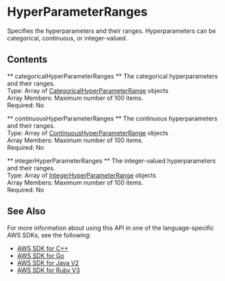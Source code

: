 # HyperParameterRanges<a name="API_HyperParameterRanges"></a>

Specifies the hyperparameters and their ranges\. Hyperparameters can be categorical, continuous, or integer\-valued\.

## Contents<a name="API_HyperParameterRanges_Contents"></a>

 ** categoricalHyperParameterRanges **   <a name="personalize-Type-HyperParameterRanges-categoricalHyperParameterRanges"></a>
The categorical hyperparameters and their ranges\.  
Type: Array of [CategoricalHyperParameterRange](API_CategoricalHyperParameterRange.md) objects  
Array Members: Maximum number of 100 items\.  
Required: No

 ** continuousHyperParameterRanges **   <a name="personalize-Type-HyperParameterRanges-continuousHyperParameterRanges"></a>
The continuous hyperparameters and their ranges\.  
Type: Array of [ContinuousHyperParameterRange](API_ContinuousHyperParameterRange.md) objects  
Array Members: Maximum number of 100 items\.  
Required: No

 ** integerHyperParameterRanges **   <a name="personalize-Type-HyperParameterRanges-integerHyperParameterRanges"></a>
The integer\-valued hyperparameters and their ranges\.  
Type: Array of [IntegerHyperParameterRange](API_IntegerHyperParameterRange.md) objects  
Array Members: Maximum number of 100 items\.  
Required: No

## See Also<a name="API_HyperParameterRanges_SeeAlso"></a>

For more information about using this API in one of the language\-specific AWS SDKs, see the following:
+  [AWS SDK for C\+\+](https://docs.aws.amazon.com/goto/SdkForCpp/personalize-2018-05-22/HyperParameterRanges) 
+  [AWS SDK for Go](https://docs.aws.amazon.com/goto/SdkForGoV1/personalize-2018-05-22/HyperParameterRanges) 
+  [AWS SDK for Java V2](https://docs.aws.amazon.com/goto/SdkForJavaV2/personalize-2018-05-22/HyperParameterRanges) 
+  [AWS SDK for Ruby V3](https://docs.aws.amazon.com/goto/SdkForRubyV3/personalize-2018-05-22/HyperParameterRanges) 